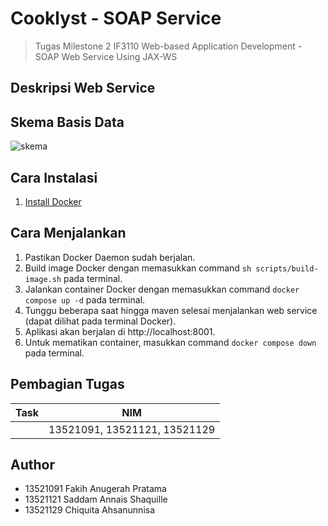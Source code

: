 # Cooklyst - SOAP Service
> Tugas Milestone 2 IF3110 Web-based Application Development - SOAP Web Service Using JAX-WS

## Deskripsi Web Service

## Skema Basis Data
![skema](skema)

## Cara Instalasi
1. [Install Docker](https://docs.docker.com/engine/install/)

## Cara Menjalankan
1. Pastikan Docker Daemon sudah berjalan.
2. Build image Docker dengan memasukkan command `sh scripts/build-image.sh` pada terminal.
3. Jalankan container Docker dengan memasukkan command `docker compose up -d` pada terminal.
4. Tunggu beberapa saat hingga maven selesai menjalankan web service (dapat dilihat pada terminal Docker).
5. Aplikasi akan berjalan di http://localhost:8001.
6. Untuk mematikan container, masukkan command `docker compose down` pada terminal.

## Pembagian Tugas
| Task                | NIM                          |
|---------------------| ---------------------------- |
|                     | 13521091, 13521121, 13521129 |

## Author
- 13521091 Fakih Anugerah Pratama
- 13521121 Saddam Annais Shaquille
- 13521129 Chiquita Ahsanunnisa
